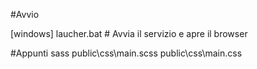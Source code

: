 #Avvio 

[windows]
laucher.bat # Avvia il servizio e apre il browser

#Appunti
sass public\css\main.scss public\css\main.css